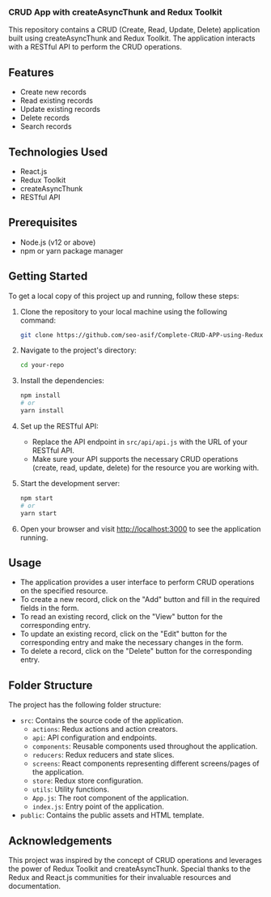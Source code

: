 ### CRUD App with createAsyncThunk and Redux Toolkit

This repository contains a CRUD (Create, Read, Update, Delete) application built using createAsyncThunk and Redux Toolkit. The application interacts with a RESTful API to perform the CRUD operations.

## Features

- Create new records
- Read existing records
- Update existing records
- Delete records
- Search records

## Technologies Used

- React.js
- Redux Toolkit
- createAsyncThunk
- RESTful API

## Prerequisites

- Node.js (v12 or above)
- npm or yarn package manager

## Getting Started

To get a local copy of this project up and running, follow these steps:

1. Clone the repository to your local machine using the following command:

   ```bash
   git clone https://github.com/seo-asif/Complete-CRUD-APP-using-Redux-Toolkit-and-createAsyncThunk.git
   ```

2. Navigate to the project's directory:

   ```bash
   cd your-repo
   ```

3. Install the dependencies:

   ```bash
   npm install
   # or
   yarn install
   ```

4. Set up the RESTful API:

   - Replace the API endpoint in `src/api/api.js` with the URL of your RESTful API.
   - Make sure your API supports the necessary CRUD operations (create, read, update, delete) for the resource you are working with.

5. Start the development server:

   ```bash
   npm start
   # or
   yarn start
   ```

6. Open your browser and visit [http://localhost:3000](http://localhost:3000) to see the application running.

## Usage

- The application provides a user interface to perform CRUD operations on the specified resource.
- To create a new record, click on the "Add" button and fill in the required fields in the form.
- To read an existing record, click on the "View" button for the corresponding entry.
- To update an existing record, click on the "Edit" button for the corresponding entry and make the necessary changes in the form.
- To delete a record, click on the "Delete" button for the corresponding entry.

## Folder Structure

The project has the following folder structure:

- `src`: Contains the source code of the application.
  - `actions`: Redux actions and action creators.
  - `api`: API configuration and endpoints.
  - `components`: Reusable components used throughout the application.
  - `reducers`: Redux reducers and state slices.
  - `screens`: React components representing different screens/pages of the application.
  - `store`: Redux store configuration.
  - `utils`: Utility functions.
  - `App.js`: The root component of the application.
  - `index.js`: Entry point of the application.
- `public`: Contains the public assets and HTML template.

## Acknowledgements

This project was inspired by the concept of CRUD operations and leverages the power of Redux Toolkit and createAsyncThunk. Special thanks to the Redux and React.js communities for their invaluable resources and documentation.


